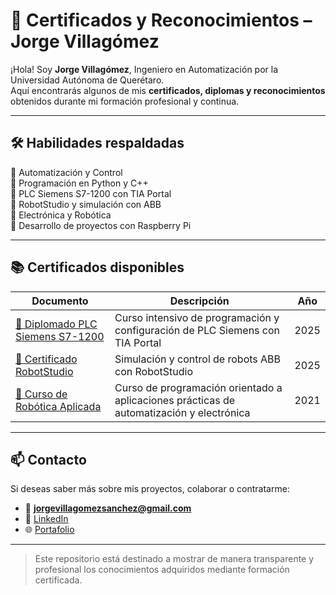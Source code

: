# 📄 Certificados y Reconocimientos – Jorge Villagómez

¡Hola! Soy **Jorge Villagómez**, Ingeniero en Automatización por la Universidad Autónoma de Querétaro.  
Aquí encontrarás algunos de mis **certificados, diplomas y reconocimientos** obtenidos durante mi formación profesional y continua.

---

## 🛠️ Habilidades respaldadas

🔹 Automatización y Control  
🔹 Programación en Python y C++  
🔹 PLC Siemens S7-1200 con TIA Portal  
🔹 RobotStudio y simulación con ABB  
🔹 Electrónica y Robótica  
🔹 Desarrollo de proyectos con Raspberry Pi

---

## 📚 Certificados disponibles

| Documento | Descripción | Año |
|----------|-------------|-----|
| [📄 Diplomado PLC Siemens S7-1200](Diplomado_PLC_Siemens.pdf) | Curso intensivo de programación y configuración de PLC Siemens con TIA Portal | 2025 |
| [📄 Certificado RobotStudio](RobotStudio_Certificado.pdf) | Simulación y control de robots ABB con RobotStudio | 2025 |
| [📄 Curso de Robótica Aplicada](Curso_Robotica_ARACT.pdf) | Curso de programación orientado a aplicaciones prácticas de automatización y electrónica | 2021 |

---

## 📫 Contacto

Si deseas saber más sobre mis proyectos, colaborar o contratarme:

- 📧 **jorgevillagomezsanchez@gmail.com**
- 💼 [LinkedIn](https://www.linkedin.com/in/jorgevillagomez)
- 🌐 [Portafolio](https://jorgevillagomez.github.io/certificados) 

---

> Este repositorio está destinado a mostrar de manera transparente y profesional los conocimientos adquiridos mediante formación certificada.

